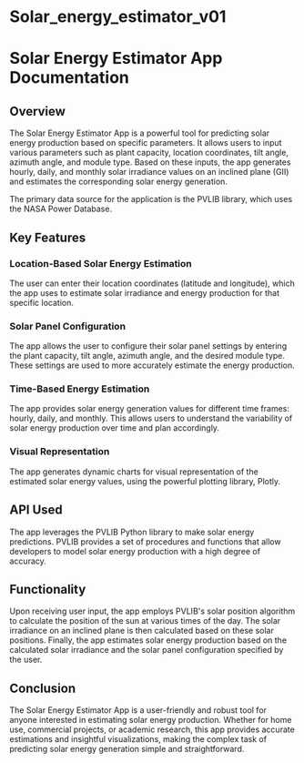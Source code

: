 # Solar_energy_estimator_v01

# Solar Energy Estimator App Documentation

## Overview

The Solar Energy Estimator App is a powerful tool for predicting solar energy production based on specific parameters. It allows users to input various parameters such as plant capacity, location coordinates, tilt angle, azimuth angle, and module type. Based on these inputs, the app generates hourly, daily, and monthly solar irradiance values on an inclined plane (GII) and estimates the corresponding solar energy generation.

The primary data source for the application is the PVLIB library, which uses the NASA Power Database.

## Key Features

### Location-Based Solar Energy Estimation

The user can enter their location coordinates (latitude and longitude), which the app uses to estimate solar irradiance and energy production for that specific location.

### Solar Panel Configuration

The app allows the user to configure their solar panel settings by entering the plant capacity, tilt angle, azimuth angle, and the desired module type. These settings are used to more accurately estimate the energy production.

### Time-Based Energy Estimation

The app provides solar energy generation values for different time frames: hourly, daily, and monthly. This allows users to understand the variability of solar energy production over time and plan accordingly.

### Visual Representation

The app generates dynamic charts for visual representation of the estimated solar energy values, using the powerful plotting library, Plotly.

## API Used

The app leverages the PVLIB Python library to make solar energy predictions. PVLIB provides a set of procedures and functions that allow developers to model solar energy production with a high degree of accuracy.

## Functionality

Upon receiving user input, the app employs PVLIB's solar position algorithm to calculate the position of the sun at various times of the day. The solar irradiance on an inclined plane is then calculated based on these solar positions. Finally, the app estimates solar energy production based on the calculated solar irradiance and the solar panel configuration specified by the user.

## Conclusion

The Solar Energy Estimator App is a user-friendly and robust tool for anyone interested in estimating solar energy production. Whether for home use, commercial projects, or academic research, this app provides accurate estimations and insightful visualizations, making the complex task of predicting solar energy generation simple and straightforward.
